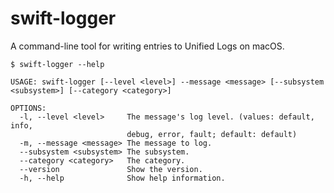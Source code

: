# swift-logger

A command-line tool for writing entries to Unified Logs on macOS.

```
$ swift-logger --help

USAGE: swift-logger [--level <level>] --message <message> [--subsystem <subsystem>] [--category <category>]

OPTIONS:
  -l, --level <level>     The message's log level. (values: default, info,
                          debug, error, fault; default: default)
  -m, --message <message> The message to log.
  --subsystem <subsystem> The subsystem.
  --category <category>   The category.
  --version               Show the version.
  -h, --help              Show help information.
```
